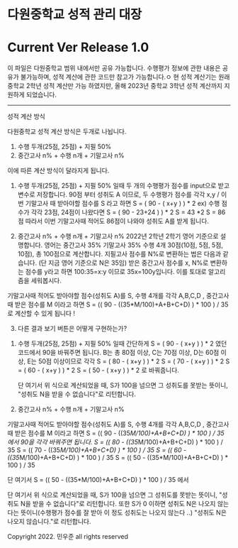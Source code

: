 # 다원중학교 성적 관리 대장
# Current Ver Release 1.0

이 파일은 다원중학교 범위 내에서만 공유 가능합니다. 수행평가 정보에 관한 내용은 공유가 불가능하며, 성적 계산에 관한 코드만 참고가 가능합니다.ㅇ
현 성적 계산기는 원래 중학교 2학년 성적 계산만 가능 하였지만, 올해 2023년 중학교 3학년 성적 계산까지 지원하게 되었습니다.

<hr>

성적 계산 방식

다원중학교 성적 계산 방식은 두개로 나뉩니다.
  1) 수행 두개(25점, 25점) + 지필 50%
  2) 중간고사 n% + 수행 n개 + 기말고사 n%

이에 따른 계산 방식이 달라지게 됩니다.

1. 수행 두개(25점, 25점) + 지필 50% 일때
  두 개의 수행평가 점수를 input으로 받고 변수로 저장합니다.
  90점 부터 성취도 A 이므로, 두 수행평가 점수를 각각 x,y / 이번 기말고사 때 받아야할 점수를 S 라고 하면
  S = ( 90 - ( x+y ) ) * 2
  ex) 수행 점수가 각각 23점, 24점이 나왔다면
  S = ( 90 - 23+24 ) ) * 2
  S = 43 *2
  S = 86점
  따라서 이번 기말고사때 적어도 86점이 나와야 성취도 A를 받게 됩니다.

2. 중간고사 n% + 수행 n개 + 기말고사 n%
  2022년 2학년 2학기 영어 기준으로 설명합니다.
  영어는 중간고사 35% 기말고사 35% 수행 4개 30점(10점, 5점, 5점, 10점), 총 100점으로 계산합니다.
  지필고사 점수를 N%로 변환하는 법은 다음과 같습니다. (단 지금 영어 기준으로 N은 35임)
  받은 중간고사 점수를 x, N%로 변환하는 점수를 y라고 하면
  100:35=x:y 이므로 35x=100y입니다. 이를 토대로 알고리즘을 세워봅시다.

  기말고사때 적어도 받아야할 점수(성취도 A)를 S, 수행 4개를 각각 A,B,C,D , 중간고사때 받은 점수를 M 이라고 하면
  S = (( 90 - ((35*M/100)+A+B+C+D) ) * 100 ) / 35 로 계산할 수 있게 됩니다 !
  
  
3. 다른 결과 보기 버튼은 어떻게 구현하는가?
  1) 수행 두개(25점, 25점) + 지필 50% 일때
    간단하게 S = ( 90 - ( x+y ) ) * 2 였던 코드에서 90을 바꿔주면 됩니다.
    B는 총 80점 이상, C는 70점 이상, D는 60점 이상, E는 50점 이상이므로 각각
    S = ( 80 - ( x+y ) ) * 2
    S = ( 70 - ( x+y ) ) * 2
    S = ( 60 - ( x+y ) ) * 2
    S = ( 50 - ( x+y ) ) * 2 로 바꿔줍니다.

     단 여기서 위 식으로 계산되었을 때, S가 100을 넘으면 그 성취도를 못받는 뜻이니, "성취도 N을 받을 수 없습니다"로 리턴합니다.
    
  2) 중간고사 n% + 수행 n개 + 기말고사 n%

  기말고사때 적어도 받아야할 점수(성취도 A)를 S, 수행 4개를 각각 A,B,C,D , 중간고사때 받은 점수를 M 이라고 하면
  S = (( 90 - ((35*M/100)+A+B+C+D) ) * 100 ) / 35 에서
  90을 각각 바꿔주면 됩니다.
  S = (( 80 - ((35*M/100)+A+B+C+D) ) * 100 ) / 35
  S = (( 70 - ((35*M/100)+A+B+C+D) ) * 100 ) / 35
  S = (( 60 - ((35*M/100)+A+B+C+D) ) * 100 ) / 35
  S = (( 50 - ((35*M/100)+A+B+C+D) ) * 100 ) / 35
  
  단 여기서 
  S = (( 50 - ((35*M/100)+A+B+C+D) ) * 100 ) / 35 에서
  
  
  
  
  단 여기서 위 식으로 계산되었을 때, S가 100을 넘으면 그 성취도를 못받는 뜻이니, "성취도 N을 받을 수 없습니다"로 리턴합니다.
  또한 S가 0 이하면 성취도 N은 나오지 않는다는 뜻이니(수행평가 점수를 잘 받아 이 정도 성취도는 나오지 않는다 ..) "성취도 N은 나오지 않습니다."로 리턴합니다.
    

Copyright 2022. 민우준 all rights reserved
